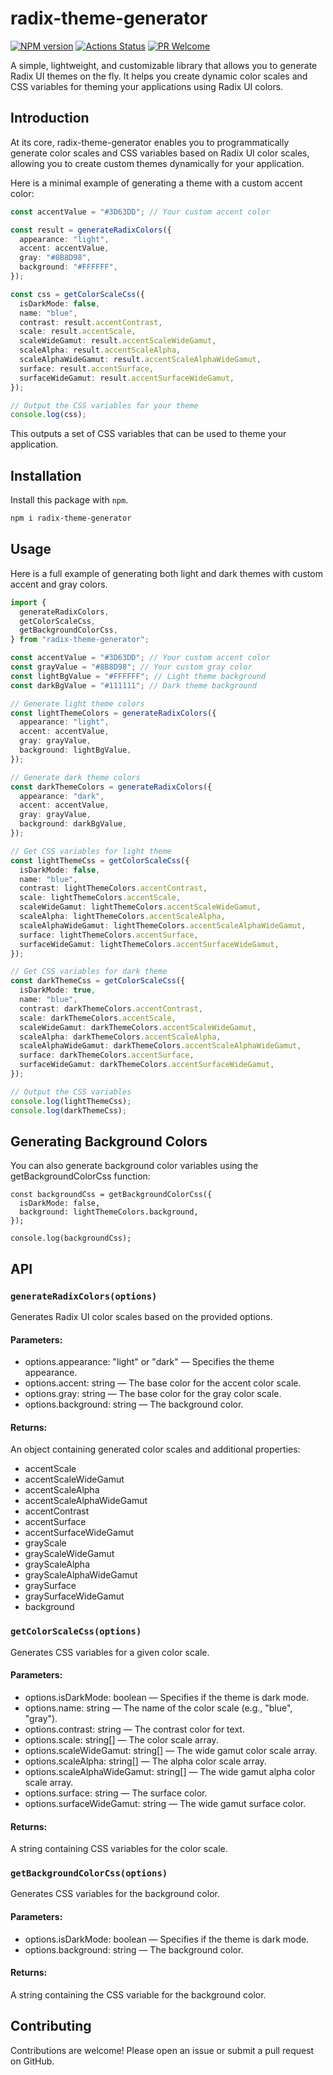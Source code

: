 # radix-theme-generator

[![NPM version][npm-image]][npm-url]
[![Actions Status][ci-image]][ci-url]
[![PR Welcome][npm-downloads-image]][npm-downloads-url]

A simple, lightweight, and customizable library that allows you to generate Radix UI themes on the fly. It helps you create dynamic color scales and CSS variables for theming your applications using Radix UI colors.

## Introduction

At its core, radix-theme-generator enables you to programmatically generate color scales and CSS variables based on Radix UI color scales, allowing you to create custom themes dynamically for your application.

Here is a minimal example of generating a theme with a custom accent color:

```ts
const accentValue = "#3D63DD"; // Your custom accent color

const result = generateRadixColors({
  appearance: "light",
  accent: accentValue,
  gray: "#8B8D98",
  background: "#FFFFFF",
});

const css = getColorScaleCss({
  isDarkMode: false,
  name: "blue",
  contrast: result.accentContrast,
  scale: result.accentScale,
  scaleWideGamut: result.accentScaleWideGamut,
  scaleAlpha: result.accentScaleAlpha,
  scaleAlphaWideGamut: result.accentScaleAlphaWideGamut,
  surface: result.accentSurface,
  surfaceWideGamut: result.accentSurfaceWideGamut,
});

// Output the CSS variables for your theme
console.log(css);
```

This outputs a set of CSS variables that can be used to theme your application.

## Installation

Install this package with `npm`.

```bash
npm i radix-theme-generator
```

## Usage

Here is a full example of generating both light and dark themes with custom accent and gray colors.

```ts
import {
  generateRadixColors,
  getColorScaleCss,
  getBackgroundColorCss,
} from "radix-theme-generator";

const accentValue = "#3D63DD"; // Your custom accent color
const grayValue = "#8B8D98"; // Your custom gray color
const lightBgValue = "#FFFFFF"; // Light theme background
const darkBgValue = "#111111"; // Dark theme background

// Generate light theme colors
const lightThemeColors = generateRadixColors({
  appearance: "light",
  accent: accentValue,
  gray: grayValue,
  background: lightBgValue,
});

// Generate dark theme colors
const darkThemeColors = generateRadixColors({
  appearance: "dark",
  accent: accentValue,
  gray: grayValue,
  background: darkBgValue,
});

// Get CSS variables for light theme
const lightThemeCss = getColorScaleCss({
  isDarkMode: false,
  name: "blue",
  contrast: lightThemeColors.accentContrast,
  scale: lightThemeColors.accentScale,
  scaleWideGamut: lightThemeColors.accentScaleWideGamut,
  scaleAlpha: lightThemeColors.accentScaleAlpha,
  scaleAlphaWideGamut: lightThemeColors.accentScaleAlphaWideGamut,
  surface: lightThemeColors.accentSurface,
  surfaceWideGamut: lightThemeColors.accentSurfaceWideGamut,
});

// Get CSS variables for dark theme
const darkThemeCss = getColorScaleCss({
  isDarkMode: true,
  name: "blue",
  contrast: darkThemeColors.accentContrast,
  scale: darkThemeColors.accentScale,
  scaleWideGamut: darkThemeColors.accentScaleWideGamut,
  scaleAlpha: darkThemeColors.accentScaleAlpha,
  scaleAlphaWideGamut: darkThemeColors.accentScaleAlphaWideGamut,
  surface: darkThemeColors.accentSurface,
  surfaceWideGamut: darkThemeColors.accentSurfaceWideGamut,
});

// Output the CSS variables
console.log(lightThemeCss);
console.log(darkThemeCss);
```

## Generating Background Colors

You can also generate background color variables using the getBackgroundColorCss function:

```tsx
const backgroundCss = getBackgroundColorCss({
  isDarkMode: false,
  background: lightThemeColors.background,
});

console.log(backgroundCss);
```

## API

### `generateRadixColors(options)`

Generates Radix UI color scales based on the provided options.

#### Parameters:

- options.appearance: "light" or "dark" — Specifies the theme appearance.
- options.accent: string — The base color for the accent color scale.
- options.gray: string — The base color for the gray color scale.
- options.background: string — The background color.

#### Returns:

An object containing generated color scales and additional properties:

- accentScale
- accentScaleWideGamut
- accentScaleAlpha
- accentScaleAlphaWideGamut
- accentContrast
- accentSurface
- accentSurfaceWideGamut
- grayScale
- grayScaleWideGamut
- grayScaleAlpha
- grayScaleAlphaWideGamut
- graySurface
- graySurfaceWideGamut
- background

### `getColorScaleCss(options)`

Generates CSS variables for a given color scale.

#### Parameters:

- options.isDarkMode: boolean — Specifies if the theme is dark mode.
- options.name: string — The name of the color scale (e.g., "blue", "gray").
- options.contrast: string — The contrast color for text.
- options.scale: string[] — The color scale array.
- options.scaleWideGamut: string[] — The wide gamut color scale array.
- options.scaleAlpha: string[] — The alpha color scale array.
- options.scaleAlphaWideGamut: string[] — The wide gamut alpha color scale array.
- options.surface: string — The surface color.
- options.surfaceWideGamut: string — The wide gamut surface color.

#### Returns:

A string containing CSS variables for the color scale.

### `getBackgroundColorCss(options)`

Generates CSS variables for the background color.

#### Parameters:

- options.isDarkMode: boolean — Specifies if the theme is dark mode.
- options.background: string — The background color.

#### Returns:

A string containing the CSS variable for the background color.

## Contributing

Contributions are welcome! Please open an issue or submit a pull request on GitHub.

[npm-image]: https://img.shields.io/npm/v/radix-theme-generator.svg?style=flat-square&logo=react
[npm-url]: https://npmjs.org/package/radix-theme-generator
[npm-downloads-image]: https://img.shields.io/npm/dm/radix-theme-generator.svg
[npm-downloads-url]: https://npmcharts.com/compare/radix-theme-generator?minimal=true
[ci-image]: https://github.com/digitaljohn/radix-theme-generator/workflows/test/badge.svg
[ci-url]: https://github.com/digitaljohn/radix-theme-generator/actions
